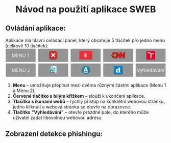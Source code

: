 # <p align="center">Návod na použití aplikace SWEB</p>
## Ovládání aplikace:
Aplikace má hlavní ovládací panel, který obsahuje 5 tlačítek pro jedno menu (celkově 10 tlačítek):  
 ![MENU_1](https://github.com/forsenior/senior-os/blob/main/sweb/screens/sweb_menu1.png)
 ![MENU_2](https://github.com/forsenior/senior-os/blob/main/sweb/screens/sweb_menu2_cz.png)
1.	**Menu** – umožňuje přepínat mezi dvěma různými částmi aplikace (Menu 1 a Menu 2).
2.	**Červené tlačítko s bílým křížkem** – slouží k ukončení aplikace.
3.	**Tlačítka s ikonami webů** – rychlý přístup na konkrétní webovou stránku, jedno kliknutí a webová stránka se otevře na obrazovce. 
4.	**Tlačítko "Vyhledávání"** –  otevře prázdné pole, do kterého může uživatel zadat libovolnou webovou adresu.
## Zobrazení detekce phishingu:

